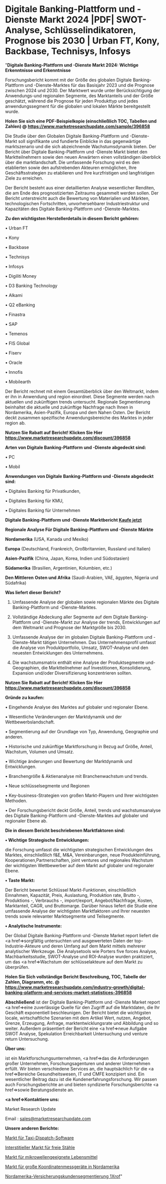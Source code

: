 # Digitale Banking-Plattform und -Dienste Markt 2024 |PDF| SWOT-Analyse, Schlüsselindikatoren, Prognose bis 2030 | Urban FT, Kony, Backbase, Technisys, Infosys

"<strong>Digitale Banking-Plattform und -Dienste Markt 2024: Wichtige Erkenntnisse und Erkenntnisse</strong>

Forschungsbericht kommt mit der Größe des globalen Digitale Banking-Plattform und -Dienste-Marktes für das Basisjahr 2023 und die Prognose zwischen 2024 und 2030. Der Marktwert wurde unter Berücksichtigung der Anwendungs-und regionalen Segmente, des Marktanteils und der Größe geschätzt, während die Prognose für jeden Produkttyp und jedes anwendungssegment für die globalen und lokalen Märkte bereitgestellt wurde.

<strong>Holen Sie sich eine PDF-Beispielkopie (einschließlich TOC, Tabellen und Zahlen) @
</strong><strong><a href=https://www.marketresearchupdate.com/sample/396858><strong>https://www.marketresearchupdate.com/sample/396858</u></font></a></strong></strong>

Die Studie über den Globalen Digitale Banking-Plattform und -Dienste-Markt soll signifikante und fundierte Einblicke in das gegenwärtige marktszenario und die sich abzeichnende Wachstumsdynamik bieten. Der Bericht über Digitale Banking-Plattform und -Dienste Markt bietet den Marktteilnehmern sowie den neuen Anwärtern einen vollständigen überblick über die marktlandschaft. Die umfassende Forschung wird es den etablierten sowie den aufstrebenden Akteuren ermöglichen, Ihre Geschäftsstrategien zu etablieren und Ihre kurzfristigen und langfristigen Ziele zu erreichen.

Der Bericht besteht aus einer detaillierten Analyse wesentlicher Renditen, die am Ende des prognostizierten Zeitraums gesammelt werden sollen. Der Bericht unterstreicht auch die Bewertung von Materialien und Märkten, technologischen Fortschritten, unvorhersehbarer Industriestruktur und Kapazitäten des Digitale Banking-Plattform und -Dienste-Marktes.

<strong>Zu den wichtigsten Herstellerdetails in diesem Bericht gehören:</strong>

• Urban FT

• Kony

• Backbase

• Technisys

• Infosys

• Digiliti Money

• D3 Banking Technology

• Alkami

• Q2 eBanking

• Finastra

• SAP

• Temenos

• FIS Global

• Fiserv

• Oracle

• Innofis

• Mobilearth

Der Bericht rechnet mit einem Gesamtüberblick über den Weltmarkt, indem er ihn in Anwendung und region einordnet. Diese Segmente werden nach aktuellen und zukünftigen trends untersucht. Regionale Segmentierung beinhaltet die aktuelle und zukünftige Nachfrage nach Ihnen in Nordamerika, Asien-Pazifik, Europa und dem Nahen Osten. Der Bericht deckt zusammen spezifische Anwendungsbereiche des Marktes in jeder region ab.

<strong>Nutzen Sie Rabatt auf Bericht! Klicken Sie Hier
</strong><strong><a href=https://www.marketresearchupdate.com/discount/396858>https://www.marketresearchupdate.com/discount/396858</b></u></font></strong></a>

<strong>Arten von Digitale Banking-Plattform und -Dienste abgedeckt sind:</strong>

• PC

• Mobil

<strong>Anwendungen von Digitale Banking-Plattform und -Dienste abgedeckt sind:</strong>

• Digitales Banking für Privatkunden,

• Digitales Banking für KMU,

• Digitales Banking für Unternehmen

<strong>Digitale Banking-Plattform und -Dienste Marktbericht <a href=https://www.marketresearchupdate.com/buynow/396858>Kaufe jetzt</a></strong>

<strong>Regionale Analyse Für Digitale Banking-Plattform und -Dienste Märkte</strong>

<strong>Nordamerika</strong> (USA, Kanada und Mexiko)

<strong>Europa</strong> (Deutschland, Frankreich, Großbritannien, Russland und Italien)

<strong>Asien-Pazifik</strong> (China, Japan, Korea, Indien und Südostasien)

<strong>Südamerika</strong> (Brasilien, Argentinien, Kolumbien, etc.)

<strong>Den Mittleren</strong> <strong>Osten und Afrika</strong> (Saudi-Arabien, VAE, ägypten, Nigeria und Südafrika)

<strong>Was liefert dieser Bericht?</strong>

1. Umfassende Analyse der globalen sowie regionalen Märkte des Digitale Banking-Plattform und -Dienste-Marktes.

2. Vollständige Abdeckung aller Segmente auf dem Digitale Banking-Plattform und -Dienste-Markt zur Analyse der trends, Entwicklungen auf dem Weltmarkt und Prognose der Marktgröße bis 2030.

3. Umfassende Analyse der im globalen Digitale Banking-Plattform und -Dienste-Markt tätigen Unternehmen. Das Unternehmensprofil umfasst die Analyse von Produktportfolio, Umsatz, SWOT-Analyse und den neuesten Entwicklungen des Unternehmens.

4. Die wachstumsmatrix enthält eine Analyse der Produktsegmente und-Geographien, die Marktteilnehmer auf Investitionen, Konsolidierung, Expansion und/oder Diversifizierung konzentrieren sollten.

<strong>Nutzen Sie Rabatt auf Bericht! Klicken Sie Hier
</strong><strong><a href=https://www.marketresearchupdate.com/discount/396858>https://www.marketresearchupdate.com/discount/396858</b></u></font></strong></a>

<strong>Gründe zu kaufen:</strong>

• Eingehende Analyse des Marktes auf globaler und regionaler Ebene.

• Wesentliche Veränderungen der Marktdynamik und der Wettbewerbslandschaft.

• Segmentierung auf der Grundlage von Typ, Anwendung, Geographie und anderen.

• Historische und zukünftige Marktforschung in Bezug auf Größe, Anteil, Wachstum, Volumen und Umsatz.

• Wichtige änderungen und Bewertung der Marktdynamik und Entwicklungen.

• Branchengröße &amp; Aktienanalyse mit Branchenwachstum und trends.

• Neue schlüsselsegmente und Regionen

• Key-business-Strategien von großen Markt-Playern und Ihrer wichtigsten Methoden.

• Der Forschungsbericht deckt Größe, Anteil, trends und wachstumsanalyse des Digitale Banking-Plattform und -Dienste-Marktes auf globaler und regionaler Ebene ab.

<strong>Die in diesem Bericht beschriebenen Marktfaktoren sind:</strong>

<strong>• Wichtige Strategische Entwicklungen:</strong>

die Forschung umfasst die wichtigsten strategischen Entwicklungen des Marktes, einschließlich f&amp;E, M&amp;A, Vereinbarungen, neue Produkteinführung, Kooperationen,Partnerschaften, joint ventures und regionales Wachstum der wichtigsten Wettbewerber auf dem Markt auf globaler und regionaler Ebene.

<strong>• Taste Markt:</strong>

Der Bericht bewertet Schlüssel Markt-Funktionen, einschließlich Einnahmen, Kapazität, Preis, Auslastung, Produktion rate, Brutto -, Produktions -, Verbrauchs -, import/export, Angebot/Nachfrage, Kosten, Marktanteil, CAGR, und Bruttomarge. Darüber hinaus liefert die Studie eine umfassende Analyse der wichtigsten Marktfaktoren und Ihrer neuesten trends sowie relevanter Marktsegmente und Teilsegmente.

<strong>• Analytische Instrumente:</strong>

Der Global Digitale Banking-Plattform und -Dienste Market report liefert die <a href=>sorgf</a>ältig untersuchten und ausgewerteten Daten der top-Industrie-Akteure und deren Umfang auf dem Markt mittels mehrerer analytischer Werkzeuge. Die Analysetools wie Porters five forces Analyse, Machbarkeitsstudie, SWOT-Analyse und ROI-Analyse wurden praktiziert, um das <a href=>Wachstum</a> der schlüsselakteure auf dem Markt zu überprüfen.

<strong>Holen Sie Sich vollständige Bericht Beschreibung, TOC, Tabelle der Zahlen, Diagramm, etc. @ </strong><strong><a href=https://www.marketresearchupdate.com/industry-growth/digital-banking-platform-and-services-market-statistices-396858>https://www.marketresearchupdate.com/industry-growth/digital-banking-platform-and-services-market-statistices-396858</a></font></strong>

<strong>Abschließend</strong> ist der Digitale Banking-Plattform und -Dienste Market report <a href=>eine</a> zuverlässige Quelle für den Zugriff auf die Marktdaten, die Ihr Geschäft exponentiell beschleunigen. Der Bericht bietet die wichtigsten locale, wirtschaftliche Szenarien mit dem Artikel Wert, nutzen, Angebot, Grenze, Erzeugung, Anfrage, marktentwicklungsrate und Abbildung und so weiter. Außerdem präsentiert der Bericht eine <a href=>neue</a> Aufgabe SWOT Analyse, Spekulation Erreichbarkeit Untersuchung und venture return Untersuchung.

<strong>Über uns:</strong>

 ist ein Marktforschungsunternehmen, <a href=>das</a> die Anforderungen großer Unternehmen, Forschungsagenturen und anderer Unternehmen erfüllt. Wir bieten verschiedene Services an, die hauptsächlich für die <a href=>Bereiche</a> Gesundheitswesen, IT und CMFE konzipiert sind. Ein wesentlicher Beitrag dazu ist die Kundenerfahrungsforschung. Wir passen auch Forschungsberichte an und bieten syndizierte Forschungsberichte <a href=>sowie</a> Beratungsdienste an.

<strong><a href=>Kontaktiere uns:</a></strong>

Market Research Update

Email : sales@marketresearchupdate.com

<strong>Unsere anderen Berichte:</strong>

<a href=https://www.linkedin.com/pulse/taxi-dispatch-software-market-trends-2023-key>Markt für Taxi-Dispatch-Software</a>

<a href=https://www.linkedin.com/pulse/interstitial-free-steels-market-size-industry>Interstitieller Markt für freie Stähle</a>

<a href=https://www.linkedin.com/pulse/microwavable-foods-market-size-emerging-trends>Markt für mikrowellengeeignete Lebensmittel</a>

<a href=https://www.linkedin.com/pulse/north-america-large-coordinate-measuring-machines-market-1e>Markt für große Koordinatenmessgeräte in Nordamerika</a>

<a href=https://www.linkedin.com/pulse/north-america-insurance-customer-segmentation-1xrof/>Nordamerika-Versicherungskundensegmentierung 1Xrof</a>"
